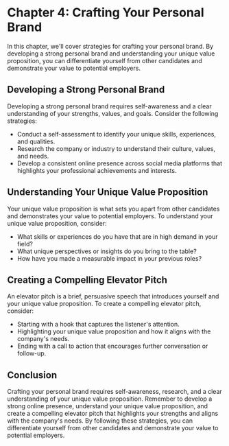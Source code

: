 Chapter 4: Crafting Your Personal Brand
=======================================

In this chapter, we'll cover strategies for crafting your personal brand. By developing a strong personal brand and understanding your unique value proposition, you can differentiate yourself from other candidates and demonstrate your value to potential employers.

Developing a Strong Personal Brand
----------------------------------

Developing a strong personal brand requires self-awareness and a clear understanding of your strengths, values, and goals. Consider the following strategies:

* Conduct a self-assessment to identify your unique skills, experiences, and qualities.
* Research the company or industry to understand their culture, values, and needs.
* Develop a consistent online presence across social media platforms that highlights your professional achievements and interests.

Understanding Your Unique Value Proposition
-------------------------------------------

Your unique value proposition is what sets you apart from other candidates and demonstrates your value to potential employers. To understand your unique value proposition, consider:

* What skills or experiences do you have that are in high demand in your field?
* What unique perspectives or insights do you bring to the table?
* How have you made a measurable impact in your previous roles?

Creating a Compelling Elevator Pitch
------------------------------------

An elevator pitch is a brief, persuasive speech that introduces yourself and your unique value proposition. To create a compelling elevator pitch, consider:

* Starting with a hook that captures the listener's attention.
* Highlighting your unique value proposition and how it aligns with the company's needs.
* Ending with a call to action that encourages further conversation or follow-up.

Conclusion
----------

Crafting your personal brand requires self-awareness, research, and a clear understanding of your unique value proposition. Remember to develop a strong online presence, understand your unique value proposition, and create a compelling elevator pitch that highlights your strengths and aligns with the company's needs. By following these strategies, you can differentiate yourself from other candidates and demonstrate your value to potential employers.
